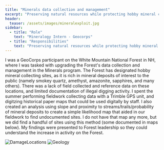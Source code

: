 ```yaml
---
title: "Minerals data collection and management"
excerpt: "Preserving natural resources while protecting hobby mineral collection on White Mountain National Forest"
header:
  teaser: /assets/images/mineralexploit.jpg
sidebar:
  - title: "Role"
    text: "Mineralogy Intern - Geocorps"
  - title: "Responsibilities"
    text: "Preserving natural resources while protecting hobby mineral collection on White Mountain National Forest"
---
```


I was a GeoCorps participant on the White Mountain National Forest in NH, where I was tasked with upgrading the Forest's data collection and management in the Minerals program. The Forest has designated hobby mineral collecting sites, as it is rich in mineral deposits of interest to the public (namely smokey quartz, amethyst, amazonite, sapphires, and many others). There was a lack of field collected and reference data on these locations, and limited documentation of illegal digging activity. I spent the summer performing fieldwork collecting data with a Trimble GPS unit, and digitzing historical paper maps that could be used digitally by staff. I also created an analysis using slope and proximity to streams/trails/probability of mineral deposits to create a simple likelihood map that aided in our fieldwork to find undocumented sites. I do not have that map any more, but we did find a handful of sites using this method (some documented in maps below). My findings were presented to Forest leadership so they could understand the increase in activity on the Forest.



<img src="/assets/images/damagelocations_thumb.PNG" alt="DamageLocations" style="max-width:100%; height:auto;">

<img src="/assets/images/geologic_thumb.PNG" alt="Geology" style="max-width:100%; height:auto;">